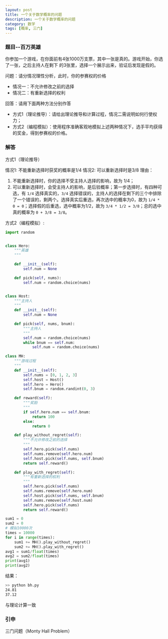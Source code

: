 ```yaml
---
layout: post
title: 一个关于数学概率的问题
description: 一个关于数学概率的问题
category: 数学
tags: [概率, 三门]
---
```


### 题目--百万英雄

你参加一个游戏，在你面前有4张1000万支票，其中一张是真的。游戏开始，你选了一张，之后主持人在剩下
的3张里，选择一个展示出来，验证后发现是假的。

问题：请分情况理性分析，此时，你的参赛权的价格

- 情况一：不允许修改之前的选择
- 情况二：有重新选择的权利

回答：请用下面两种方法分别作答

- 方式1（理论推导）：请给出理论推导和计算过程，情况二需说明如何行使权力；
- 方式2（编程模拟）：使用程序准确客观地模拟上述两种情况下，选手平均获得的奖金，得到参赛权的价格。

### 解答

方式1（理论推导）

情况1: 不能重新选择时获奖的概率是1/4
情况2: 可以重新选择时是3/8
理由：

1. 不能重新选择时，你的选择不受主持人选择的影响，故为 1/4；
2. 可以重新选择时，会受主持人的影响，是后验概率；第一步选择时，有四种可选，有 `1/4` 选择真实的，`3/4` 选择错误的，主持人的选择在剩下的三个中排除了一个错误的，剩两个。选择真实后重选，再次选中的概率为0，故为 `1/4 * 0 = 0`；选择假的后重选，选中概率为1/2，故为 `3/4 * 1/2 = 3/8`；总的选中真的概率为 `0 + 3/8 = 3/8`。

方式2（编程模拟）:

```python
import random


class Hero:
    """英雄
    """

    def __init__(self):
        self.num = None

    def pick(self, nums):
        self.num = random.choice(nums)


class Host:
    """主持人
    """
    def __init__(self):
        self.num = None

    def pick(self, nums, bnum):
        """主持人
        """
        self.num = random.choice(nums)
        while bnum == self.num:
            self.num = random.choice(nums)

class MH:
    """游戏过程
    """
    def __init__(self):
        self.nums = [0, 1, 2, 3]
        self.host = Host()
        self.hero = Hero()
        self.bnum = random.randint(0, 3)

    def reward(self):
        """奖励
        """
        if self.hero.num == self.bnum:
            return 100
        else:
            return 0

    def play_without_regret(self):
        """不允许修改之前的选择
        """
        self.hero.pick(self.nums)
        self.nums.remove(self.hero.num)
        self.host.pick(self.nums, self.bnum)
        return self.reward()

    def play_with_regret(self):
        """有重新选择的权利
        """
        self.hero.pick(self.nums)
        self.nums.remove(self.hero.num)
        self.host.pick(self.nums, self.bnum)
        self.nums.remove(self.host.num)
        self.hero.pick(self.nums)
        return self.reward()

sum1 = 0
sum2 = 0
# 模拟10000次
times = 10000
for i in range(times):
    sum1 += MH().play_without_regret()
    sum2 += MH().play_with_regret()
avg1 = sum1/float(times)
avg2 = sum2/float(times)
print(avg1)
print(avg2)

```

结果：

```bash
>> python bh.py
24.81
37.12
```

与理论计算一致

### 引申

三门问题（Monty Hall Problem）

